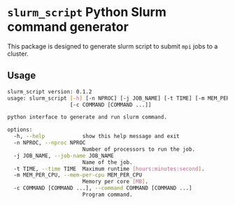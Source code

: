 # `slurm_script` Python Slurm command generator

This package is designed to generate slurm script to submit `mpi` jobs to a cluster.

## Usage

```bash
slurm_script version: 0.1.2
usage: slurm_script [-h] [-n NPROC] [-j JOB_NAME] [-t TIME] [-m MEM_PER_CPU]
                    [-c COMMAND [COMMAND ...]]

python interface to generate and run slurm command.

options:
  -h, --help            show this help message and exit
  -n NPROC, --nproc NPROC
                        Number of processors to run the job.
  -j JOB_NAME, --job-name JOB_NAME
                        Name of the job.
  -t TIME, --time TIME  Maximum runtime [hours:minutes:second].
  -m MEM_PER_CPU, --mem-per-cpu MEM_PER_CPU
                        Memory per core [MB].
  -c COMMAND [COMMAND ...], --command COMMAND [COMMAND ...]
                        Program command.
```
